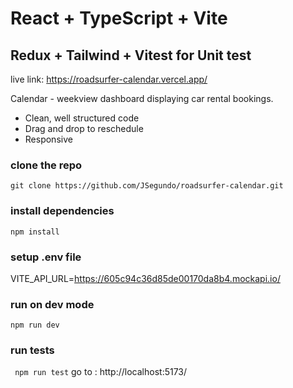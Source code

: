 # React + TypeScript + Vite 
## Redux + Tailwind + Vitest for Unit test

live link:
https://roadsurfer-calendar.vercel.app/

Calendar - weekview dashboard displaying car rental bookings. 

- Clean, well structured code
- Drag and drop to reschedule
- Responsive

### clone the repo
```
git clone https://github.com/JSegundo/roadsurfer-calendar.git
```
### install dependencies
```
npm install
```
### setup .env file
VITE_API_URL=https://605c94c36d85de00170da8b4.mockapi.io/
### run on dev mode
```
npm run dev
```
### run tests
``` npm run test```
go to : http://localhost:5173/
